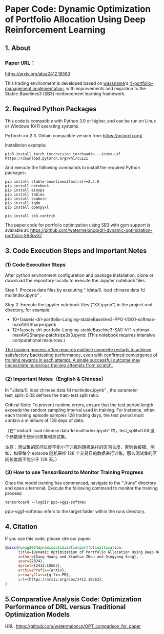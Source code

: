 # Paper Code: **Dynamic Optimization of Portfolio Allocation Using Deep Reinforcement Learning**

## 1. About

### Paper URL：

https://arxiv.org/abs/2412.18563



This trading environment is developed based on [wassname](https://github.com/wassname)'s [rl-portfolio-management implementation](https://github.com/wassname/rl-portfolio-management), with improvements and migration to the Stable-Baselines3 (SB3) reinforcement learning framework. 



## 2. Required Python Packages

This code is compatible with Python 3.9 or higher, and can be run on Linux or Windows 10/11 operating systems.

PyTorch >= 2.3. Obtain compatible version from https://pytorch.org/ 

Installation example: 

```
pip3 install torch torchvision torchaudio --index-url https://download.pytorch.org/whl/cu121
```

And execute the following commands to install the required Python packages:

```
pip install stable-baselines3[extra]==2.4.0
pip install notebook
pip install einops
pip install tables
pip install seaborn
pip install tqdm
pip install openpyxl

pip install sb3-contrib
```



The paper code for portfolio optimization using SB3 with gym support is available at: https://github.com/watermeloncq/drl-dynamic-optimization-portfolio-SB3py37

## 3. Code Execution Steps and Important Notes

### (1) Code Execution Steps

After python environment configuration and package installation, clone or download the repository locally to execute the Jupyter notebook files.

Step 1: Process data files by executing "./data/0. load chinese data 1d multindex.ipynb" .

Step 2: Execute the jupyter notebook files ("XX.ipynb") in the project root directory, for example:

- 10+1assets-drl-portfolio-Longing-stableBaseline3-PPO-VGG1-softmax-maxAVGSharpe.ipynb
- 12+1assets-drl-portfolio-Longing-stableBaseline3-SAC-ViT-softmax-maxAVGSharpe-patchsize3x3.ipynb: (This notebook requires intensive computational resources.)

<u>The training process often requires multiple complete restarts to achieve satisfactory backtesting performance, even with confirmed convergence of training rewards in each attempt. A single successful outcome may necessitate numerous training attempts from scratch.</u>

### (2) Important Notes（English & Chinese）

In "./data/0. load chinese data 1d multindex.ipynb" , the parameter test_split=0.08 defines the train-test split ratio. 

Critical Note: To prevent runtime errors, ensure that the test period length exceeds the random sampling interval used in training. For instance, when each training episode samples 128 trading days, the test period must contain a minimum of 128 days of data.

（在"./data/0. load chinese data 1d multindex.ipynb"  中，test_split=0.08 这个参数用于划分训练集和测试集。

注意：测试集的区间长度不能小于训练时随机采样的区间长度，否则会报错。例如，如果每个 episode 随机采样 128 个交易日的数据进行训练，那么测试集的区间长度就不能少于 128 天。）

### (3) How to use TensorBoard to Monitor Training Progress

Once the model training has commenced, navigate to the "./runs" directory and open a terminal. Execute the following command to monitor the training process:

```
tensorboard --logdir ppo-vgg1-softmax
```

 ppo-vgg1-softmax refers to the target folder within the runs directory.

## 4. Citation

If you use this code, please cite our paper:

```bibtex
@misc{huang2024dynamicoptimizationportfolioallocation,
      title={Dynamic Optimization of Portfolio Allocation Using Deep Reinforcement Learning}, 
      author={Gang Huang and Xiaohua Zhou and Qingyang Song},
      year={2024},
      eprint={2412.18563},
      archivePrefix={arXiv},
      primaryClass={q-fin.PM},
      url={https://arxiv.org/abs/2412.18563}, 
}
```

## 5.Comparative Analysis Code: Optimization Performance of DRL versus Traditional Optimization Models

URL: https://github.com/watermeloncq/OPT_comparison_for_paper
